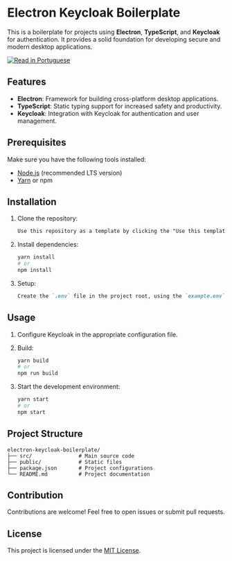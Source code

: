 # Electron Keycloak Boilerplate

This is a boilerplate for projects using **Electron**, **TypeScript**, and **Keycloak** for authentication. It provides a solid foundation for developing secure and modern desktop applications.

[![Read in Portuguese](https://img.shields.io/badge/README-Português-blue)](README.md)

## Features

- **Electron**: Framework for building cross-platform desktop applications.
- **TypeScript**: Static typing support for increased safety and productivity.
- **Keycloak**: Integration with Keycloak for authentication and user management.

## Prerequisites

Make sure you have the following tools installed:

- [Node.js](https://nodejs.org/) (recommended LTS version)
- [Yarn](https://yarnpkg.com/) or npm

## Installation

1. Clone the repository:

    ```markdown
    Use this repository as a template by clicking the "Use this template" button on GitHub.
    ```

2. Install dependencies:

   ```bash
   yarn install
   # or
   npm install
   ```


3. Setup:
    ```markdown
    Create the `.env` file in the project root, using the `example.env` file as a base.
    ```
## Usage

1. Configure Keycloak in the appropriate configuration file.

2. Build:

   ```bash
   yarn build
   # or
   npm run build
   ```

3. Start the development environment:

   ```bash
   yarn start
   # or
   npm start
    ```
   

## Project Structure

```plaintext
electron-keycloak-boilerplate/
├── src/               # Main source code
├── public/            # Static files
├── package.json       # Project configurations
└── README.md          # Project documentation
```

## Contribution

Contributions are welcome! Feel free to open issues or submit pull requests.

## License

This project is licensed under the [MIT License](LICENSE).
